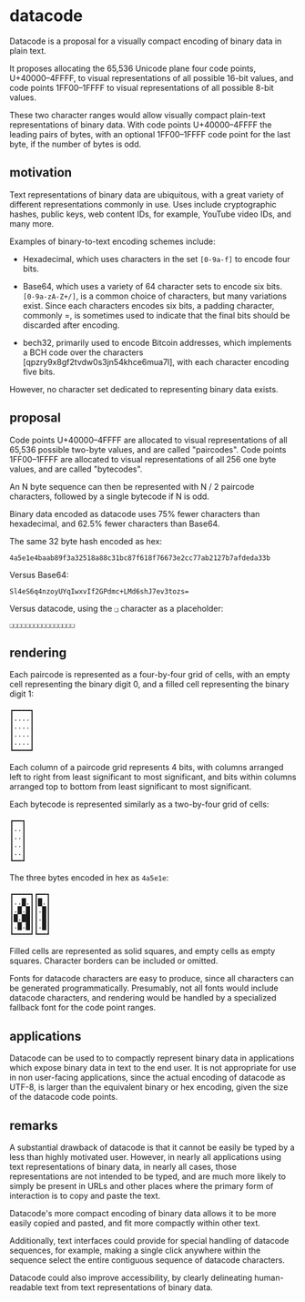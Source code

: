 datacode
========

Datacode is a proposal for a visually compact encoding of binary data in plain
text.

It proposes allocating the 65,536 Unicode plane four code points,
U+40000–4FFFF, to visual representations of all possible 16-bit values, and
code points 1FF00–1FFFF to visual representations of all possible 8-bit values.

These two character ranges would allow visually compact plain-text
representations of binary data. With code points U+40000–4FFFF the leading
pairs of bytes, with an optional 1FF00–1FFFF code point for the last byte, if
the number of bytes is odd.

motivation
----------

Text representations of binary data are ubiquitous, with a great variety of
different representations commonly in use. Uses include cryptographic hashes,
public keys, web content IDs, for example, YouTube video IDs, and many more.

Examples of binary-to-text encoding schemes include:

- Hexadecimal, which uses characters in the set `[0-9a-f]` to encode four bits.

- Base64, which uses a variety of 64 character sets to encode six bits.
  `[0-9a-zA-Z+/]`, is a common choice of characters, but many variations exist.
  Since each characters encodes six bits, a padding character, commonly =, is
  sometimes used to indicate that the final bits should be discarded after
  encoding.

- bech32, primarily used to encode Bitcoin addresses, which implements a BCH
  code over the characters [qpzry9x8gf2tvdw0s3jn54khce6mua7l], with each
  character encoding five bits.

However, no character set dedicated to representing binary data exists.

proposal
--------

Code points U+40000–4FFFF are allocated to visual representations of all 65,536
possible two-byte values, and are called "paircodes". Code points 1FF00–1FFFF
are allocated to visual representations of all 256 one byte values, and are
called "bytecodes".

An N byte sequence can then be represented with N / 2 paircode characters,
followed by a single bytecode if N is odd.

Binary data encoded as datacode uses 75% fewer characters than hexadecimal, and
62.5% fewer characters than Base64.

The same 32 byte hash encoded as hex:

```
4a5e1e4baab89f3a32518a88c31bc87f618f76673e2cc77ab2127b7afdeda33b
```

Versus Base64:

```
Sl4eS6q4nzoyUYqIwxvIf2GPdmc+LMd6shJ7ev3tozs=
```

Versus datacode, using the `❑` character as a placeholder:

```
❑❑❑❑❑❑❑❑❑❑❑❑❑❑❑❑
```

rendering
---------

Each paircode is represented as a four-by-four grid of cells, with an empty
cell representing the binary digit 0, and a filled cell representing the binary
digit 1:

```
┏━━━━┓
┃....┃
┃....┃
┃....┃
┃....┃
┗━━━━┛
```

Each column of a paircode grid represents 4 bits, with columns arranged left to
right from least significant to most significant, and bits within columns
arranged top to bottom from least significant to most significant.

Each bytecode is represented similarly as a two-by-four grid of cells:

```
┏━━┓
┃..┃
┃..┃
┃..┃
┃..┃
┗━━┛
```

The three bytes encoded in hex as `4a5e1e`:

```
┏━━━━┓┏━━┓
┃..█.┃┃█.┃
┃.█.█┃┃.█┃
┃█.██┃┃.█┃
┃.█.█┃┃.█┃
┗━━━━┛┗━━┛
```

Filled cells are represented as solid squares, and empty cells as empty
squares. Character borders can be included or omitted.

Fonts for datacode characters are easy to produce, since all characters can be
generated programmatically. Presumably, not all fonts would include datacode
characters, and rendering would be handled by a specialized fallback font for
the code point ranges.

applications
------------

Datacode can be used to to compactly represent binary data in applications
which expose binary data in text to the end user. It is not appropriate for use
in non user-facing applications, since the actual encoding of datacode as
UTF-8, is larger than the equivalent binary or hex encoding, given the size of
the datacode code points.

remarks
-------

A substantial drawback of datacode is that it cannot be easily be typed by a
less than highly motivated user. However, in nearly all applications using text
representations of binary data, in nearly all cases, those representations are
not intended to be typed, and are much more likely to simply be present in URLs
and other places where the primary form of interaction is to copy and paste the
text.

Datacode's more compact encoding of binary data allows it to be more easily
copied and pasted, and fit more compactly within other text.

Additionally, text interfaces could provide for special handling of datacode
sequences, for example, making a single click anywhere within the sequence
select the entire contiguous sequence of datacode characters.

Datacode could also improve accessibility, by clearly delineating
human-readable text from text representations of binary data.

